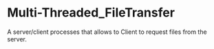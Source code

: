 Multi-Threaded_FileTransfer
===========================

A server/client processes that allows to Client to request files from the server.
